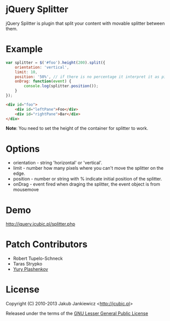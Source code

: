 
# jQuery Splitter

jQuery Splitter is plugin that split your content with movable splitter between them.


# Example

```javascript
var splitter = $('#foo').height(200).split({
    orientation: 'vertical',
    limit: 10,
    position: '50%', // if there is no percentage it interpret it as pixels
    onDrag: function(event) {
        console.log(splitter.position());
    }
});
```

```html
<div id="foo">
    <div id="leftPane">Foo</div>
    <div id="rightPane">Bar</div>
</div>
```

**Note**: You need to set the height of the container for splitter to work.

# Options

* orientation - string 'horizontal' or 'vertical'.
* limit - number how many pixels where you can't move the splitter on the edge.
* position - number or string with % indicate initial position of the splitter.
* onDrag - event fired when draging the splitter, the event object is from mousemove

# Demo

<http://jquery.jcubic.pl/splitter.php>

# Patch Contributors

* Robert Tupelo-Schneck
* Taras Strypko
* [Yury Plashenkov](https://github.com/plashenkov)

# License

Copyright (C) 2010-2013 Jakub Jankiewicz &lt;<http://jcubic.pl>&gt;

Released under the terms of the [GNU Lesser General Public License](http://www.gnu.org/licenses/lgpl.html)
